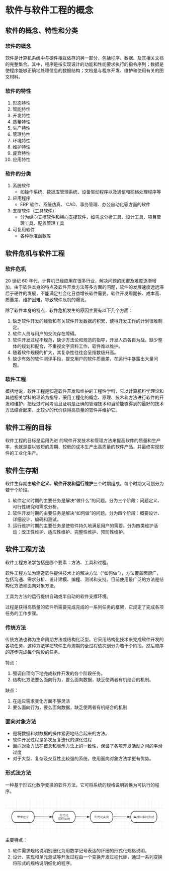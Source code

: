 #  软件与软件工程的概念




## 软件的概念、特性和分类

### 软件的概念

软件是计算机系统中与硬件相互依存的另一部分，包括程序、数据、及其相关文档的完整集合。其中，程序是按实现设计的功能和性能要求执行的指令序列；数据是使程序能够正确地处理信息的数据结构；文档是与程序开发、维护和使用有关的图文材料。

### 软件的特性

1. 形态特性
2. 智能特性
3. 开发特性
4. 质量特性
5. 生产特性
6. 管理特性
7. 环境特性
8. 维护特性
9. 废弃特性
10. 应用特性

### 软件的分类

1. 系统软件
   + 如操作系统、数据库管理系统、设备驱动程序以及通信和网络处理程序等
2. 应用程序
   + ERP 软件、系统仿真、 CAD、事务管理、办公自动化等方面的软件
3. 支撑软件（工具软件）
   + 分为纵向支撑软件和横向支撑软件，如需求分析工具、设计工具、项目管理工具、配置管理工具
4. 可复用软件
   + 各种标准函数库

## 软件危机与软件工程

### 软件危机

20 世纪 60 年代，计算机已经应用在很多行业，解决问题的闺蜜及难度逐渐增加，由于软件本身的特点及软件开发方法等多方面的问题，软件的发展速度远远滞后于硬件的发展，不能满足社会化日益增长软件需要。软件开发周期长、成本高、质量差、维护困难，导致软件危机的爆发。

除了软件本身的特点，软件危机发生的原因主要有以下几个方面：

1. 缺乏软件开发的经验和有关软件开发数据的积累，使得开发工作的计划很难制定。
2. 软件人员与用户的交流存在障碍。
3. 软件开发过程不规范，缺少方法论和规范的指导，开发人员各自为战，缺少整体的规划和配合，不重视文字资料工作，软件难以维护。
4. 随着软件规模的扩大，其复杂性往往会呈指数级升高。
5. 缺少有效的软件测评手段，提交用户的软件质量差，在运行中暴露出大量问题。

### 软件工程

概括地说，软件工程是知道软件开发和维护的工程性学科，它以计算机科学理论和其他相关学科的理论为指导，采用工程化的概念、原理、技术和方法进行软件的开发和维护，把经过时间考验且证明是正确的管理技术和当前能够得到的最好的技术方法结合起来，比较少的代价获得高质量的软件并维护它。

## 软件工程的目标

软件工程的目标是运用先进 的软件开发技术和管理方法来提高软件的质量和生产率，也就是要以较短的周期、较低的成本生产出高质量的软件产品，并最终实现软件的工业化生产。

## 软件生存期

软件生存期由**软件定义、软件开发和运行维护**三个时期组成。每个时期又可划分为若干个阶段。

1. 软件定义时期的主要任务是解决“做什么”的问题。分为三个阶段：问题定义、可行性研究和需求分析。
2. 软件开发时期的主要任务是解决“如何做”的问题。分为四个阶段：概要设计、详细设计、编码和测试。
3. 运行维护时期的主要任务是使软件持久地满足用户的需要。分为四类维护活动：改正性维护、适应性维护、完整性维护、预防性维护。

## 软件工程方法

软件工程方法学包括是哪个要素：方法、工具和过程。

软件工程方法为建造软件提供技术上的解决方法（“如何做”），方法覆盖面很广，包括沟通、需求分析、设计建模、编程、测试和支持。目前使用最广泛的方法是结构化方法和面向对象方法。

工具为方法的运行提供自动或半自动的软件支撑环境。

过程是获得高质量的软件所需要完成完成的一系列任务的框架，它规定了完成各项任务的工作步骤。

### 传统方法

传统方法也称为生命周期方法或结构化泛型。它采用结构化技术来完成软件开发的各项任务，这种方法学把软件生命周期的全过程依次划分为若干个阶段，然后顺序的逐步完成每个阶段的任务。

特点：

1. 强调自顶向下地完成软件开发的各个阶段任务。
2. 结构化方法要么面向行为，要么面向数据，缺乏使两者有机结合的机制。

缺点：

1. 在适应需求变化方面不够灵活
2. 要么面向行为，要么面向数据，缺乏使两者有机结合的机制

### 面向对象方法

+ 是将数据和对数据的操作紧密地结合起来的方法。
+ 软件开发过程是多次反复迭代的演化过程
+ 面向对象方法在概念和表示方法上的一致性，保证了各项开发活动之间的平滑过度
+ 对于大型、复杂及交互性比较强的系统，使用面向对象方法学更有优势。

### 形式法方法

一种基于形式化数学变换的软件方法，它可将系统的规格说明转换为可执行的程序。

![image-20210304093646803](/soft_engineering/image-20210304093646803.png)

主要特点：

1. 软件需求规格说明别细化为用数学记号表达的纤细的形式化规格说明。
2. 设计、实现和单元测试等开发过程由一个变换开发过程代替，通过一系列变换将形式的规格说明细化的程序。

